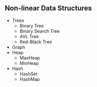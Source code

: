 ## Non-linear Data Structures

- Trees
  + Binary Tree
  + Binary Search Tree
  + AVL Tree
  + Red-Black Tree
- Graph
- Heap
  + MaxHeap
  + MinHeap
- Hash
  + HashSet
  + HashMap
